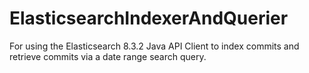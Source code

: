 # ElasticsearchIndexerAndQuerier
For using the Elasticsearch 8.3.2 Java API Client to index commits and retrieve commits via a date range search query.
